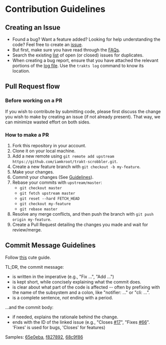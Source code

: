 # Contribution Guidelines

## Creating an Issue
*   Found a bug? Want a feature added? Looking for help understanding the code? Feel free to create an [issue](https://github.com/iamkroot/trakt-scrobbler/issues/new/choose).
*   But first, make sure you have read through the [FAQs](https://github.com/iamkroot/trakt-scrobbler/wiki/FAQs).
*   Search the existing [list](https://github.com/iamkroot/trakt-scrobbler/issues?q=is%3Aissue) of open (or closed) issues for duplicates.
*   When creating a bug report, ensure that you have attached the relevant portions of the [log file](https://github.com/iamkroot/trakt-scrobbler/wiki/FAQs#where-is-the-log-fileother-data-stored). Use the `trakts log` command to know its location.

## Pull Request flow
### Before working on a PR
If you wish to contribute by submitting code, please first discuss the change you wish to make by creating an issue (if not already present). That way, we can minimize wasted effort on both sides.

### How to make a PR
1. Fork this repository in your account.
2. Clone it on your local machine.
3. Add a new remote using `git remote add upstream https://github.com/iamkroot/trakt-scrobbler.git`.
4. Create a new feature branch with `git checkout -b my-feature`.
5. Make your changes.
6. Commit your changes (See [Guidelines](#commit-message-guidelines)).
7. Rebase your commits with `upstream/master`:
    - `git checkout master`
    - `git fetch upstream master`
    - `git reset --hard FETCH_HEAD`
    - `git checkout my-feature`
    - `git rebase master`
8. Resolve any merge conflicts, and then push the branch with `git push origin my-feature`.
9. Create a Pull Request detailing the changes you made and wait for review/merge.

## Commit Message Guidelines
Follow [this](https://www.slideshare.net/TarinGamberini/commit-messages-goodpractices) cute guide.

TL;DR, the commit message:
*   is written in the imperative (e.g., "Fix ...", "Add ...")
*   is kept short, while concisely explaining what the commit does.
*   is clear about what part of the code is affected -- often by prefixing with the name of the subsystem and a colon, like "notifier: ..." or "cli: ...".
*   is a complete sentence, *not* ending with a period.

...and the commit body:
*   if needed, explains the rationale behind the change.
*   ends with the ID of the linked issue (e.g., "Closes [#17](https://github.com/iamkroot/trakt-scrobbler/issues/17)", "Fixes [#66](https://github.com/iamkroot/trakt-scrobbler/issues/66)". 'Fixes' is used for bugs, 'Closes' for features)

Samples: [65e0eba](https://github.com/iamkroot/trakt-scrobbler/commit/65e0eba35f6248fdee99384888eacabf5be54b63), [f827892](https://github.com/iamkroot/trakt-scrobbler/commit/f827892d3b212bdbb435e5f96f501dfbfb1385b6), [68c9f86](https://github.com/iamkroot/trakt-scrobbler/commit/68c9f863b33c6047ecfd1329548a6bfda2a14d9d)
